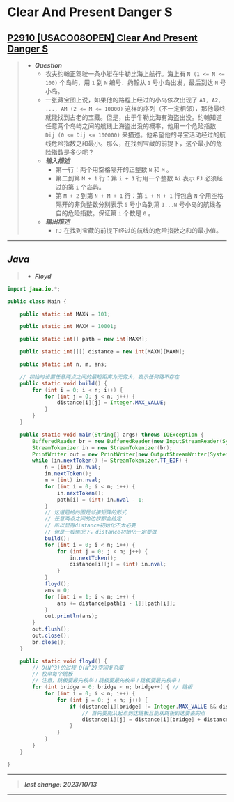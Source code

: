 # Clear And Present Danger S

## [P2910 [USACO08OPEN] Clear And Present Danger S](https://www.luogu.com.cn/problem/P2910)

> - ***Question***
>   - 农夫约翰正驾驶一条小艇在牛勒比海上航行。海上有 `N (1 <= N <= 100)` 个岛屿，用 `1` 到 `N` 编号．约翰从 `1` 号小岛出发，最后到达 `N` 号小岛。
>   - 一张藏宝图上说，如果他的路程上经过的小岛依次出现了 `A1, A2, ..., AM (2 <= M <= 10000)` 这样的序列（不一定相邻），那他最终就能找到古老的宝藏。但是，由于牛勒比海有海盗出没。约翰知道任意两个岛屿之间的航线上海盗出没的概率，他用一个危险指数 `Dij (0 <= Dij <= 100000)` 来描述。他希望他的寻宝活动经过的航线危险指数之和最小。那么，在找到宝藏的前提下，这个最小的危险指数是多少呢？
>   - ***输入描述***
>     - 第一行：两个用空格隔开的正整数 `N` 和 `M` 。
>     - 第二到第 `M + 1` 行：第 `i + 1` 行用一个整数 `Ai` 表示 `FJ` 必须经过的第 `i` 个岛屿。
>     - 第 `M + 2` 到第 `N + M + 1` 行：第 `i + M + 1` 行包含 `N` 个用空格隔开的非负整数分别表示 `i` 号小岛到第 `1...N` 号小岛的航线各自的危险指数。保证第 `i` 个数是 `0` 。
>   - ***输出描述***
>     - `FJ` 在找到宝藏的前提下经过的航线的危险指数之和的最小值。

---

## *Java*

> - ***Floyd***

```java
import java.io.*;

public class Main {

    public static int MAXN = 101;

    public static int MAXM = 10001;

    public static int[] path = new int[MAXM];

    public static int[][] distance = new int[MAXN][MAXN];

    public static int n, m, ans;

    // 初始时设置任意两点之间的最短距离为无穷大，表示任何路不存在
    public static void build() {
        for (int i = 0; i < n; i++) {
            for (int j = 0; j < n; j++) {
                distance[i][j] = Integer.MAX_VALUE;
            }
        }
    }

    public static void main(String[] args) throws IOException {
        BufferedReader br = new BufferedReader(new InputStreamReader(System.in));
        StreamTokenizer in = new StreamTokenizer(br);
        PrintWriter out = new PrintWriter(new OutputStreamWriter(System.out));
        while (in.nextToken() != StreamTokenizer.TT_EOF) {
            n = (int) in.nval;
            in.nextToken();
            m = (int) in.nval;
            for (int i = 0; i < m; i++) {
                in.nextToken();
                path[i] = (int) in.nval - 1;
            }
            // 这道题给的图是邻接矩阵的形式
            // 任意两点之间的边权都会给定
            // 所以显得distance初始化不太必要
            // 但是一般情况下，distance初始化一定要做
            build();
            for (int i = 0; i < n; i++) {
                for (int j = 0; j < n; j++) {
                    in.nextToken();
                    distance[i][j] = (int) in.nval;
                }
            }
            floyd();
            ans = 0;
            for (int i = 1; i < m; i++) {
                ans += distance[path[i - 1]][path[i]];
            }
            out.println(ans);
        }
        out.flush();
        out.close();
        br.close();
    }

    public static void floyd() {
        // O(N^3)的过程 O(N^2)空间复杂度
        // 枚举每个跳板
        // 注意，跳板要最先枚举！跳板要最先枚举！跳板要最先枚举！
        for (int bridge = 0; bridge < n; bridge++) { // 跳板
            for (int i = 0; i < n; i++) {
                for (int j = 0; j < n; j++) {
                    if (distance[i][bridge] != Integer.MAX_VALUE && distance[bridge][j] != Integer.MAX_VALUE && distance[i][j] > distance[i][bridge] + distance[bridge][j]) {
                        // 首先要能从起点到达跳板且能从跳板到达要去的点
                        distance[i][j] = distance[i][bridge] + distance[bridge][j];
                    }
                }
            }
        }
    }

}
```

---

> ***last change: 2023/10/13***

---
